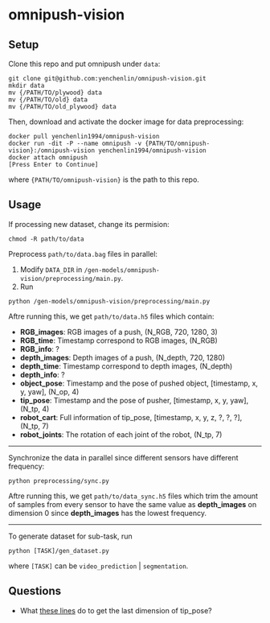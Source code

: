 # omnipush-vision

## Setup

Clone this repo and put omnipush under `data`:
```
git clone git@github.com:yenchenlin/omnipush-vision.git
mkdir data
mv {/PATH/TO/plywood} data
mv {/PATH/TO/old} data
mv {/PATH/TO/old_plywood} data
```

Then, download and activate the docker image for data preprocessing:
```
docker pull yenchenlin1994/omnipush-vision
docker run -dit -P --name omnipush -v {PATH/TO/omnipush-vision}:/omnipush-vision yenchenlin1994/omnipush-vision
docker attach omnipush
[Press Enter to Continue]
```

where `{PATH/TO/omnipush-vision}` is the path to this repo.


## Usage
If processing new dataset, change its permision:
```
chmod -R path/to/data
```

Preprocess `path/to/data.bag` files in parallel:

1. Modify `DATA_DIR` in `/gen-models/omnipush-vision/preprocessing/main.py`.
2. Run
```
python /gen-models/omnipush-vision/preprocessing/main.py
```

Aftre running this, we get `path/to/data.h5` files which contain:

- **RGB_images**: RGB images of a push, (N_RGB, 720, 1280, 3)
- **RGB_time**: Timestamp correspond to RGB images, (N_RGB)
- **RGB_info**: ?
- **depth_images**: Depth images of a push, (N_depth, 720, 1280)
- **depth_time**: Timestamp correspond to depth images, (N_depth)
- **depth_info**: ?
- **object_pose**: Timestamp and the pose of pushed object, [timestamp, x, y, yaw], (N_op, 4)
- **tip_pose**: Timestamp and the pose of pusher, [timestamp, x, y, yaw], (N_tp, 4)
- **robot_cart**: Full information of tip_pose, [timestamp, x, y, z, ?, ?, ?], (N_tp, 7)
- **robot_joints**: The rotation of each joint of the robot, (N_tp, 7)

---

Synchronize the data in parallel since different sensors have different frequency:

```
python preprocessing/sync.py
```

Aftre running this, we get `path/to/data_sync.h5` files which trim the amount of samples from every sensor to have the same value as **depth_images** on dimension 0 since **depth_images** has the lowest frequency.

---

To generate dataset for sub-task, run

```
python [TASK]/gen_dataset.py
```

where `[TASK]` can be `video_prediction` | `segmentation`.

## Questions

- What [these lines](https://github.com/yenchenlin/omnipush-vision/blob/master/preprocessing/parse_bagfile_shapes.py#L119-L121) do to get the last dimension of tip_pose? 
